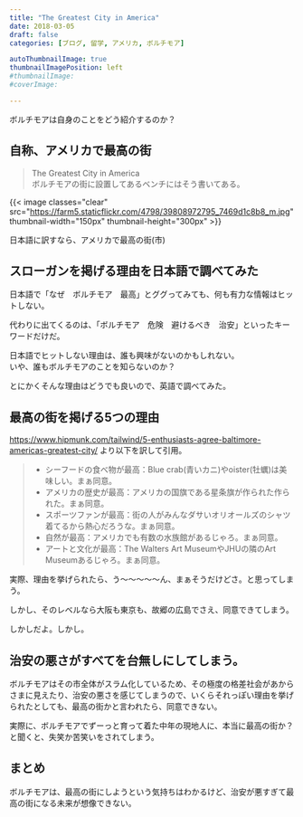 ```yaml
---
title: "The Greatest City in America"
date: 2018-03-05
draft: false
categories: [ブログ, 留学, アメリカ, ボルチモア]

autoThumbnailImage: true
thumbnailImagePosition: left
#thumbnailImage:
#coverImage:

---
```


ボルチモアは自身のことをどう紹介するのか？  

## 自称、アメリカで最高の街

> The Greatest City in America  
ボルチモアの街に設置してあるベンチにはそう書いてある。  

{{< image classes="clear" src="https://farm5.staticflickr.com/4798/39808972795_7469d1c8b8_m.jpg" thumbnail-width="150px" thumbnail-height="300px" >}}


日本語に訳すなら、アメリカで最高の街(市)  

## スローガンを掲げる理由を日本語で調べてみた

日本語で「なぜ　ボルチモア　最高」とググってみても、何も有力な情報はヒットしない。  

代わりに出てくるのは、「ボルチモア　危険　避けるべき　治安」といったキーワードだけだ。  

日本語でヒットしない理由は、誰も興味がないのかもしれない。  
いや、誰もボルチモアのことを知らないのか？  

とにかくそんな理由はどうでも良いので、英語で調べてみた。  

## 最高の街を掲げる5つの理由

<https://www.hipmunk.com/tailwind/5-enthusiasts-agree-baltimore-americas-greatest-city/>
より以下を訳して引用。  


> - シーフードの食べ物が最高：Blue crab(青いカニ)やoister(牡蠣)は美味しい。まぁ同意。
> - アメリカの歴史が最高：アメリカの国旗である星条旗が作られた作られた。まぁ同意。
> - スポーツファンが最高：街の人がみんなダサいオリオールズのシャツ着てるから熱心だろうな。まぁ同意。
> - 自然が最高：アメリカでも有数の水族館があるじゃろ。まぁ同意。
> - アートと文化が最高：The Walters Art MuseumやJHUの隣のArt Museumあるじゃろ。まぁ同意。

実際、理由を挙げられたら、う〜〜〜〜〜ん、まぁそうだけどさ。と思ってしまう。  

しかし、そのレベルなら大阪も東京も、故郷の広島でさえ、同意できてしまう。  

しかしだよ。しかし。  

## 治安の悪さがすべてを台無しにしてしまう。

ボルチモアはその市全体がスラム化しているため、その極度の格差社会があからさまに見えたり、治安の悪さを感じてしまうので、いくらそれっぽい理由を挙げられたとしても、最高の街かと言われたら、同意できない。  

実際に、ボルチモアでずーっと育って着た中年の現地人に、本当に最高の街か？と聞くと、失笑か苦笑いをされてしまう。  

## まとめ

ボルチモアは、最高の街にしようという気持ちはわかるけど、治安が悪すぎて最高の街になる未来が想像できない。  

